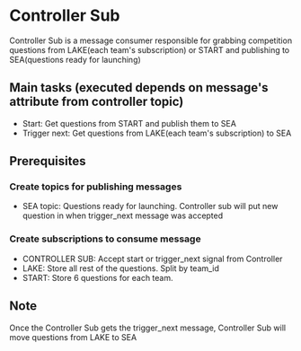 # Controller Sub
Controller Sub is a message consumer responsible for grabbing competition questions from LAKE(each team's subscription) or START 
and publishing to SEA(questions ready for launching)

## Main tasks (executed depends on message's attribute from controller topic)
- Start: Get questions from START and publish them to SEA
- Trigger next: Get questions from LAKE(each team's subscription) to SEA

## Prerequisites
### Create topics for publishing messages
- SEA topic: Questions ready for launching. Controller sub will put new question in when trigger_next message was accepted

### Create subscriptions to consume message
- CONTROLLER SUB: Accept start or trigger_next signal from Controller
- LAKE: Store all rest of the questions. Split by team_id
- START: Store 6 questions for each team.

## Note
Once the Controller Sub gets the trigger_next message, Controller Sub will move questions from LAKE to SEA